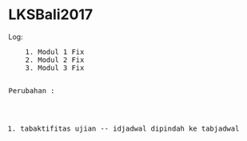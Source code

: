 # LKSBali2017

<p>Log:</p>
<pre>
	1. Modul 1 Fix
	2. Modul 2 Fix
	3. Modul 3 Fix

Perubahan : 
1. tabaktifitas ujian -- idjadwal dipindah ke tabjadwal
</pre>